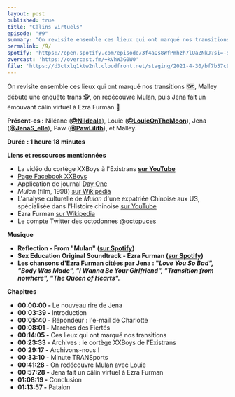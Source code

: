 ```yaml
---
layout: post
published: true
title: "Câlins virtuels"
episode: "#9"
summary: "‍On revisite ensemble ces lieux qui ont marqué nos transitions 🗺, Malley débute une enquête trans 🕵️, on redécouvre Mulan, puis Jena fait un émouvant câlin virtuel à Ezra Furman 💜"
permalink: /9/
spotify: 'https://open.spotify.com/episode/3f4aQs8WfPmhzh7lUaZNkJ?si=-Sp2IcqSQGm3lidw84zzmg'
overcast: 'https://overcast.fm/+kVhW3G0W0'
file: 'https://d3ctxlq1ktw2nl.cloudfront.net/staging/2021-4-30/bf7b57c9-945f-f9c7-da29-9752a0103c1f.mp3'
---
```

<p>On revisite ensemble ces lieux qui ont marqué nos transitions 🗺, Malley débute une enquête trans 🕵️, on redécouvre Mulan, puis Jena fait un émouvant câlin virtuel à Ezra Furman 💜</p>

<!--more-->

<p><strong>Présent-es :</strong> Niléane (<a href="https://twitter.com/Nildeala"><strong>@Nildeala</strong></a>), Louie (<a href="https://twitter.com/LouieOnTheMoon"><strong>@LouieOnTheMoon</strong></a>), Jena (<a href="https://twitter.com/JenaS_elle"><strong>@JenaS_elle</strong></a>), Paw (<a href="https://twitter.com/PawLilith"><strong>@PawLilith</strong></a>), et Malley.</p>
<p><strong>Durée : 1 heure 18 minutes</strong></p>
<p><strong>Liens et ressources mentionnées</strong></p>
<ul>
  <li>La vidéo du cortège XXBoys à l'Existrans <a href="https://www.youtube.com/watch?v=w-rt1s2Oaz0"><strong>sur YouTube</strong></a></li>
  <li><a href="https://www.facebook.com/xxboys">Page Facebook XXBoys</a></li>
  <li>Application de journal <a href="https://dayoneapp.com">Day One</a></li>
  <li><em>Mulan</em> (film, 1998) <a href="https://fr.wikipedia.org/wiki/Mulan">sur Wikipedia</a></li>
  <li>L'analyse culturelle de <em>Mulan</em> d'une expatriée Chinoise aux US, spécialisée dans l'Histoire chinoise <a href="https://www.youtube.com/watch?v=8SHC7CnmErM">sur YouTube</a></li>
  <li>Ezra Furman <a href="https://fr.wikipedia.org/wiki/Ezra_Furman">sur Wikipedia</a></li>
  <li>Le compte Twitter des octodonnes <a href="https://twitter.com/octopuces">@octopuces</a></li>
</ul>
<p><strong>Musique</strong></p>
<ul>
  <li><strong>Reflection - From "Mulan" (</strong><a href="https://open.spotify.com/track/4ASPjY65S7crmZBHML0L8d?si=jH_7Q3bYR2O1szwjCRx_cw"><strong>sur Spotify</strong></a><strong>)</strong></li>
  <li><strong>Sex Education Original Soundtrack - Ezra Furman (</strong><a href="https://open.spotify.com/album/0d5VbUpz8dcGC17Jkm3og4?si=yxDhRwElQzK8mr4U6fuKwg"><strong>sur Spotify</strong></a><strong>)</strong></li>
  <li><strong>Les chansons d'Ezra Furman citées par Jena : "</strong><em><strong>Love You So Bad", "Body Was Made", "I Wanna Be Your Girlfriend", "Transition from nowhere", "The Queen of Hearts".</strong></em></li>
</ul>
<p><strong>Chapitres</strong></p>
<ul>
  <li><strong>00:00:00 - </strong>Le nouveau rire de Jena</li>
  <li><strong>00:03:39 - </strong>Introduction</li>
  <li><strong>00:05:40 -</strong> Répondeur : l'e-mail de Charlotte</li>
  <li><strong>00:08:01 -</strong> Marches des Fiertés</li>
  <li><strong>00:14:05 -</strong> Ces lieux qui ont marqué nos transitions</li>
  <li><strong>00:23:33 -</strong> Archives : le cortège XXBoys de l'Existrans</li>
  <li><strong>00:29:17 -</strong> Archivons-nous !</li>
  <li><strong>00:33:10 -</strong> Minute TRANSports</li>
  <li><strong>00:41:28 -</strong> On redécouvre Mulan avec Louie</li>
  <li><strong>00:57:28 -</strong> Jena fait un câlin virtuel à Ezra Furman</li>
  <li><strong>01:08:19 -</strong> Conclusion</li>
  <li><strong>01:13:57 -</strong> Patalon</li>
</ul>
